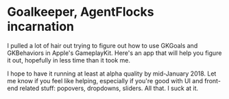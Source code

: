 # Goalkeeper, AgentFlocks incarnation
I pulled a lot of hair out trying to figure out how to use GKGoals and GKBehaviors in Apple's GameplayKit. Here's an app that will help you figure it out, hopefully in less time than it took me.

I hope to have it running at least at alpha quality by mid-January 2018. Let me know if you feel like helping, especially if you're good with UI and front-end related stuff: popovers, dropdowns, sliders. All that. I suck at it.

